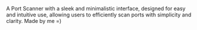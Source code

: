 A Port Scanner with a sleek and minimalistic interface, designed for easy and intuitive use, allowing users to efficiently scan ports with simplicity and clarity.
Made by me =)
